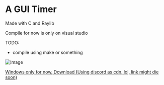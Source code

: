 # A GUI Timer

Made with C and Raylib

Compile for now is only on visual studio

TODO:
* compile using make or something 

![image](https://media.discordapp.net/attachments/1310143520711114805/1310143593888878662/image.png?ex=674425ce&is=6742d44e&hm=5a900d842ed3f6cb92ebb26ff2e68f04bee0e889d1a09209acdc2dce637cb6b0&=&format=webp&quality=lossless)

[Windows only for now, Download (Using discord as cdn, lol, link might die soon)](https://cdn.discordapp.com/attachments/1310143520711114805/1310143898856980560/Timer-C.rar?ex=67442616&is=6742d496&hm=dcc5a7041861048d98849fd863ab34e83a1c5d4e3bd38111220b3c565519c703&)